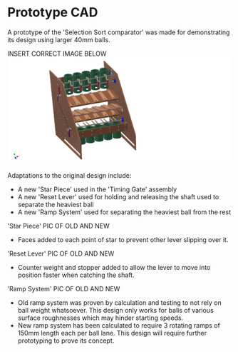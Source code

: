 # Prototype CAD

A prototype of the 'Selection Sort comparator' was made for demonstrating its design using larger 40mm balls.

INSERT CORRECT IMAGE BELOW
![logo](https://github.com/jamesrussellt/Ball-Machine/blob/master/Images/Selection_Assy.png)

Adaptations to the original design include:
 * A new 'Star Piece' used in the 'Timing Gate' assembly
 * A new 'Reset Lever' used for holding and releasing the shaft used to separate the heaviest ball
 * A new 'Ramp System' used for separating the heaviest ball from the rest

'Star Piece'
PIC OF OLD AND NEW
 * Faces added to each point of star to prevent other lever slipping over it.

'Reset Lever'
PIC OF OLD AND NEW
 * Counter weight and stopper added to allow the lever to move into position faster when catching the shaft.

'Ramp System'
PIC OF OLD AND NEW
 * Old ramp system was proven by calculation and testing to not rely on ball weight whatsoever. This design only works for balls of various surface roughnesses which may hinder starting speeds.
 * New ramp system has been calculated to require 3 rotating ramps of 150mm length each per ball lane. This design will require further prototyping to prove its concept.
